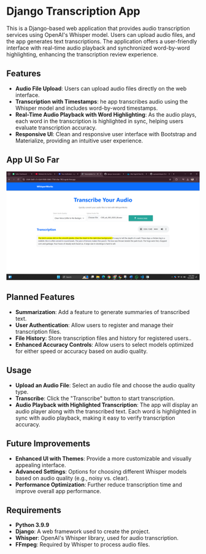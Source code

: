 # Django Transcription App

This is a Django-based web application that provides audio transcription services using OpenAI's Whisper model. Users can upload audio files, and the app generates text transcriptions. The application offers a user-friendly interface with real-time audio playback and synchronized word-by-word highlighting, enhancing the transcription review experience.

## Features

- **Audio File Upload**: Users can upload audio files directly on the web interface.
- **Transcription with Timestamps**: he app transcribes audio using the Whisper model and includes word-by-word timestamps.
- **Real-Time Audio Playback with Word Highlighting**: As the audio plays, each word in the transcription is highlighted in sync, helping users evaluate transcription accuracy.
- **Responsive UI**: Clean and responsive user interface with Bootstrap and Materialize, providing an intuitive user experience.

## App UI So Far

![App Screenshot](assets/ui-screenshot.png)


## Planned Features

- **Summarization**: Add a feature to generate summaries of transcribed text.
- **User Authentication**: Allow users to register and manage their transcription files.
- **File History**: Store transcription files and history for registered users..
- **Enhanced Accuracy Controls**: Allow users to select models optimized for either speed or accuracy based on audio quality.

## Usage
- **Upload an Audio File**: Select an audio file and choose the audio quality type.
- **Transcribe**: Click the "Transcribe" button to start transcription.
- **Audio Playback with Highlighted Transcription**: The app will display an audio player along with the transcribed text. Each word is highlighted in sync with audio playback, making it easy to verify transcription accuracy.

## Future Improvements
- **Enhanced UI with Themes**: Provide a more customizable and visually appealing interface.
- **Advanced Settings**: Options for choosing different Whisper models based on audio quality (e.g., noisy vs. clear).
- **Performance Optimization**: Further reduce transcription time and improve overall app performance.

## Requirements

- **Python 3.9.9**
- **Django**: A web framework used to create the project.
- **Whisper**: OpenAI's Whisper library, used for audio transcription.
- **FFmpeg**: Required by Whisper to process audio files.
